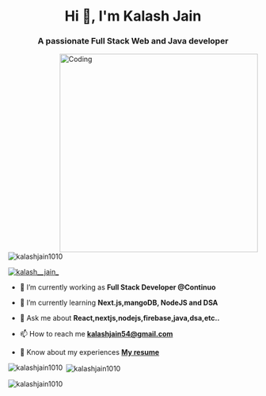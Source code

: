 <h1 align="center">Hi 👋, I'm Kalash Jain</h1>
<h3 align="center">A passionate Full Stack Web and Java developer</h3>
<img align="right" alt="Coding" width="400" src="https://user-images.githubusercontent.com/59527753/96024346-39dfe580-0e71-11eb-8a8a-cbaf92f7659e.gif"/>

<p align="left"> <img src="https://komarev.com/ghpvc/?username=kalashjain1010&label=Profile%20views&color=0e75b6&style=flat" alt="kalashjain1010" /> </p>

<p align="left"> <a href="https://twitter.com/kalash__jain_" target="blank"><img src="https://img.shields.io/twitter/follow/kalash__jain_?logo=twitter&style=for-the-badge" alt="kalash__jain_" /></a> </p>

- 🔭 I’m currently working as **Full Stack Developer @Continuo**

- 🌱 I’m currently learning **Next.js,mangoDB, NodeJS and DSA**

- 💬 Ask me about **React,nextjs,nodejs,firebase,java,dsa,etc..**

- 📫 How to reach me **kalashjain54@gmail.com**

- 📄 Know about my experiences **[My resume](https://drive.google.com/file/d/1qp11kHft0dFTXx4_MbGPxIyN7ku4ScnK/view?usp=drive_link)**



<p><img align="left" src="https://github-readme-stats.vercel.app/api/top-langs?username=kalashjain1010&show_icons=true&locale=en&layout=compact" alt="kalashjain1010" /></p>

<p>&nbsp;<img align="center" src="https://github-readme-stats.vercel.app/api?username=kalashjain1010&show_icons=true&locale=en" alt="kalashjain1010" /></p>

<p><img align="center" src="https://github-readme-streak-stats.herokuapp.com/?user=kalashjain1010&" alt="kalashjain1010" /></p>

